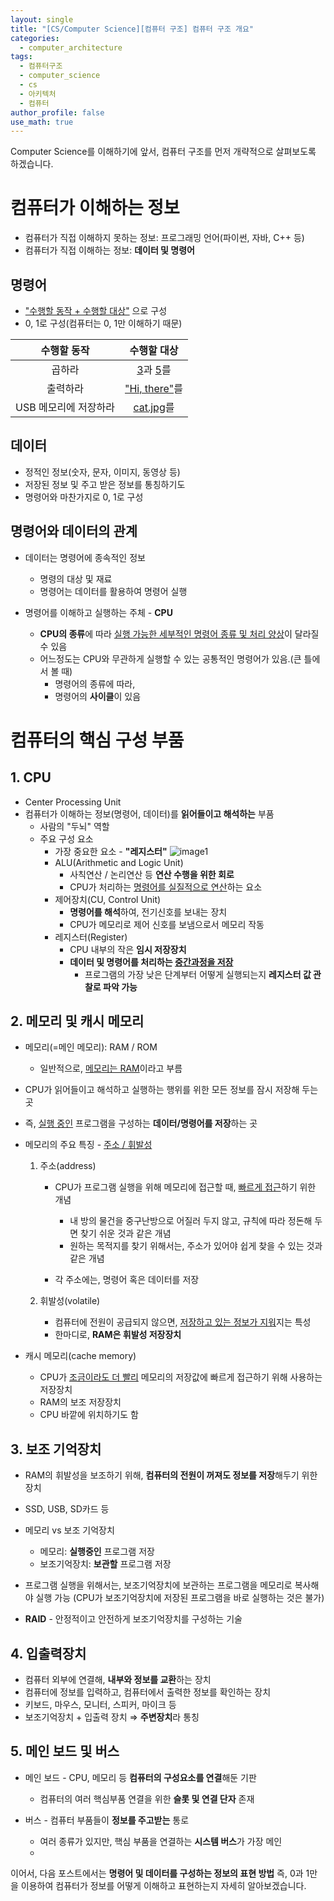 ```yaml
---
layout: single
title: "[CS/Computer Science][컴퓨터 구조] 컴퓨터 구조 개요"
categories:
  - computer_architecture
tags:
  - 컴퓨터구조
  - computer_science
  - cs
  - 아키텍처
  - 컴퓨터
author_profile: false
use_math: true
---
```

Computer Science를 이해하기에 앞서, 컴퓨터 구조를 먼저 개략적으로 살펴보도록 하겠습니다.

# 컴퓨터가 이해하는 정보
- 컴퓨터가 직접 이해하지 못하는 정보: 프로그래밍 언어(파이썬, 자바, C++ 등)
- 컴퓨터가 직접 이해하는 정보: **데이터 및 명령어**

## 명령어
- <u>"수행할 동작 + 수행할 대상"</u> 으로 구성
- 0, 1로 구성(컴퓨터는 0, 1만 이해하기 때문)

| <span style="font-weight:bold;">수행할 동작</span> | <span style="font-weight:bold;">수행할 대상</span> |
| :-------------------------------------------: | :-------------------------------------------: |
|                      곱하라                      |              <u>3</u>과 <u>5</u>를              |
|                     출력하라                      |              <u>"Hi, there"</u>를              |
|                 USB 메모리에 저장하라                 |                <u>cat.jpg</u>를                |

## 데이터
- 정적인 정보(숫자, 문자, 이미지, 동영상 등)
- 저장된 정보 및 주고 받은 정보를 통칭하기도
- 명령어와 마찬가지로 0, 1로 구성

## 명령어와 데이터의 관계
- 데이터는 명령어에 종속적인 정보
	- 명령의 대상 및 재료
	- 명령어는 데이터를 활용하여 명령어 실행

- 명령어를 이해하고 실행하는 주체 - **CPU**
	- **CPU의 종류**에 따라 <u>실행 가능한 세부적인 명령어 종류 및 처리 양상</u>이 달라질 수 있음
	- 어느정도는 CPU와 무관하게 실행할 수 있는 공통적인 명령어가 있음.(큰 틀에서 볼 때)
		- 명령어의 종류에 따라,
		- 명령어의 **사이클**이 있음


# 컴퓨터의 핵심 구성 부품
## 1. CPU
- Center Processing Unit
- 컴퓨터가 이해하는 정보(명령어, 데이터)를 **읽어들이고 해석하는** 부품
	- 사람의 "두뇌" 역할
	- 주요 구성 요소
		- 가장 중요한 요소 - **"레지스터"**
		![image1](../../images/2025-03-13-cs_basic-1_1/image1.png)
		- ALU(Arithmetic and Logic Unit)
			- 사칙연산 / 논리연산 등 **연산 수행을 위한 회로**
			- CPU가 처리하는 <u>명령어를 실질적으로 연산</u>하는 요소
		- 제어장치(CU, Control Unit)
			- **명령어를 해석**하여, 전기신호를 보내는 장치
			- CPU가 메모리로 제어 신호를 보냄으로서 메모리 작동
		- 레지스터(Register)
			- CPU 내부의 작은 **임시 저장장치**
			- **데이터 및 명령어를 처리하는 <u>중간과정을 저장</u>** 
				- 프로그램의 가장 낮은 단계부터 어떻게 실행되는지 **레지스터 값 관찰로 파악 가능**
				

## 2. 메모리 및 캐시 메모리
- 메모리(=메인 메모리): RAM / ROM
	- 일반적으로, <u>메모리는 RAM</u>이라고 부름

- CPU가 읽어들이고 해석하고 실행하는 행위를 위한 모든 정보를 잠시 저장해 두는 곳
- 즉, <u>실행 중인</u> 프로그램을 구성하는 **데이터/명령어를 저장**하는 곳
- 메모리의 주요 특징 - <u>주소 / 휘발성</u>
	1. 주소(address)
		- CPU가 프로그램 실행을 위해 메모리에 접근할 때, <u>빠르게 접근</u>하기 위한 개념
			- 내 방의 물건을 중구난방으로 어질러 두지 않고, 규칙에 따라 정돈해 두면 찾기 쉬운 것과 같은 개념
			- 원하는 목적지를 찾기 위해서는, 주소가 있어야 쉽게 찾을 수 있는 것과 같은 개념
			
		- 각 주소에는, 명령어 혹은 데이터를 저장
		
	2. 휘발성(volatile)
		- 컴퓨터에 전원이 공급되지 않으면, <u>저장하고 있는 정보가 지워</u>지는 특성
		- 한마디로, **RAM은 휘발성 저장장치**
		

- 캐시 메모리(cache memory)
	- CPU가 <u>조금이라도 더 빨리</u> 메모리의 저장값에 빠르게 접근하기 위해 사용하는 저장장치
	- RAM의 보조 저장장치
	- CPU 바깥에 위치하기도 함

## 3. 보조 기억장치
- RAM의 휘발성을 보조하기 위해, **컴퓨터의 전원이 꺼져도 정보를 저장**해두기 위한 장치
- SSD, USB, SD카드 등

- 메모리 vs 보조 기억장치
	- 메모리: **실행중인** 프로그램 저장
	- 보조기억장치: **보관할** 프로그램 저장
- 프로그램 실행을 위해서는, 보조기억장치에 보관하는 프로그램을 메모리로 복사해야 실행 가능
  (CPU가 보조기억장치에 저장된 프로그램을 바로 실행하는 것은 불가)
- **RAID** - 안정적이고 안전하게 보조기억장치를 구성하는 기술

## 4. 입출력장치
- 컴퓨터 외부에 연결해, **내부와 정보를 교환**하는 장치
- 컴퓨터에 정보를 입력하고, 컴퓨터에서 출력한 정보를 확인하는 장치
- 키보드, 마우스, 모니터, 스피커, 마이크 등
- 보조기억장치 + 입출력 장치 ⇒ **주변장치**라 통칭

## 5. 메인 보드 및 버스
- 메인 보드 - CPU, 메모리 등 **컴퓨터의 구성요소를 연결**해둔 기판
	- 컴퓨터의 여러 핵심부품 연결을 위한 **슬롯 및 연결 단자** 존재

- 버스 - 컴퓨터 부품들이 **정보를 주고받는** 통로
	- 여러 종류가 있지만, 핵심 부품을 연결하는 **시스템 버스**가 가장 메인
	- 

이어서, 다음 포스트에서는
**명령어 및 데이터를 구성하는 정보의 표현 방법**
즉, 0과 1만을 이용하여 컴퓨터가 정보를 어떻게 이해하고 표현하는지 자세히 알아보겠습니다.